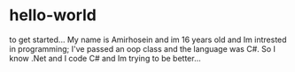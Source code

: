 # hello-world
to get started...
My name is Amirhosein and im 16 years old and Im intrested in programming;
I've passed an oop class and the language was C#.
So I know .Net and I code C# and Im trying to be better...
